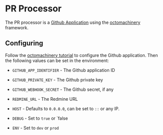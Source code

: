 # PR Processor

The PR processor is a [Github Application](https://developer.github.com/apps/) using the [octomachinery](https://github.com/sanitizers/octomachinery) framework.

## Configuring

Follow the [octomachinery tutorial](https://tutorial.octomachinery.dev/en/latest/octomachinery-for-github-apps.html#create-a-new-github-app) to configure the Github application. Then the following values can be set in the environment:

* `GITHUB_APP_IDENTIFIER` - The Github application ID
* `GITHUB_PRIVATE_KEY` - The Github private key
* `GITHUB_WEBHOOK_SECRET` - The Github secret, if any
* `REDMINE_URL` - The Redmine URL

* `HOST` - Defaults to `0.0.0.0`, can be set to `::` or any IP.
* `DEBUG` - Set to `true` or `false
* `ENV` - Set to `dev` or `prod`
